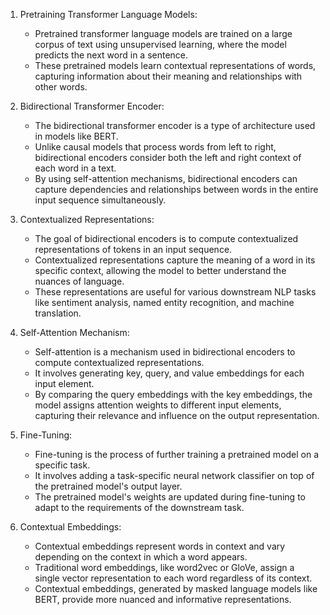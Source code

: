 1. Pretraining Transformer Language Models:
    
    - Pretrained transformer language models are trained on a large corpus of text using unsupervised learning, where the model predicts the next word in a sentence.
    - These pretrained models learn contextual representations of words, capturing information about their meaning and relationships with other words.
2. Bidirectional Transformer Encoder:
    
    - The bidirectional transformer encoder is a type of architecture used in models like BERT.
    - Unlike causal models that process words from left to right, bidirectional encoders consider both the left and right context of each word in a text.
    - By using self-attention mechanisms, bidirectional encoders can capture dependencies and relationships between words in the entire input sequence simultaneously.
3. Contextualized Representations:
    
    - The goal of bidirectional encoders is to compute contextualized representations of tokens in an input sequence.
    - Contextualized representations capture the meaning of a word in its specific context, allowing the model to better understand the nuances of language.
    - These representations are useful for various downstream NLP tasks like sentiment analysis, named entity recognition, and machine translation.
4. Self-Attention Mechanism:
    
    - Self-attention is a mechanism used in bidirectional encoders to compute contextualized representations.
    - It involves generating key, query, and value embeddings for each input element.
    - By comparing the query embeddings with the key embeddings, the model assigns attention weights to different input elements, capturing their relevance and influence on the output representation.
5. Fine-Tuning:
    
    - Fine-tuning is the process of further training a pretrained model on a specific task.
    - It involves adding a task-specific neural network classifier on top of the pretrained model's output layer.
    - The pretrained model's weights are updated during fine-tuning to adapt to the requirements of the downstream task.
6. Contextual Embeddings:
    
    - Contextual embeddings represent words in context and vary depending on the context in which a word appears.
    - Traditional word embeddings, like word2vec or GloVe, assign a single vector representation to each word regardless of its context.
    - Contextual embeddings, generated by masked language models like BERT, provide more nuanced and informative representations.